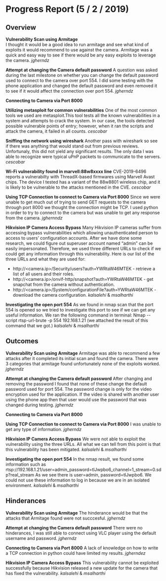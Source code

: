 # Progress Report (5 / 2 / 2019)
## Overview
**Vulnerability Scan using Armitage**  
I thought it would be a good idea to run armitage and see what kind of exploits it would recommend to use against the camera. Armitage was a quick and easy way to see if there would be any easy exploits to leverage the camera. _jgherndz_


**Attempt at changing the Camera default password**
A question was asked during the last milestone on whether you can change the default password used to connect to the camera over port 554. I did some testing with the phone application and changed the default password and even removed it to see if it would affect the connection over port 554. _jgherndz_

**Connecting to Camera via Port 8000**

**Utilizing metasploit for common vulnerabilities**
One of the most common tools we used are metasploit.This tool tests all the known vulnerabilities in a system and attempts to crack the system. In our case, the tools detected possible vulnerable points of entry; however, when it ran the scripts and attack the camera, it failed in all counts. _cescobar_

**Sniffing the network using wireshark** Another pass with wireshark so see if there was anything that would stand out from previous reviews. Unfortunaly, this did not yield any significant results. The only data I was able to recognize were typical uPnP packets to communicate to the servers. _cescobar_

**Wi-Fi vulnerability found in marvell:88w8xxxx line** CVE-2019-6496 reports a vulnerabilty with ThreadX-based firmwares using Marvell Avast chips. The device I tested has a variant of the 88w8801 wireless chip, and it is likely to be vulnerable to the attacks mentioned in the CVE. _cescobar_


**Using TCP Connection to connect to Camera via Port 8000**
Since we were unable to get much out of trying to send GET requests to the camera through port 8000 we thought the connection might be TCP. I used python in order to try to connect to the camera but was unable to get any response from the camera. _jghernndz_

**Hikvision IP Camera Access Bypass**
Many Hikvision IP cameras suffer from accessing bypass vulnerabilities which allowing unauthenticated person to access to users’ configuration accounts. After we have done some research, we could figure out superuser account named “admin” can be easily impersonated. Therefore, we used three different URLs to check if we could get any information through this vulnerability. Here is our list of the three URLs and what they are used for:
*  http://<camera.ip>/Security/users?auth=YWRtaW46MTEK - retrieve a list of all users and their roles.
*  http://<camera.ip>/onvif-http/snapshot?auth=YWRtaW46MTEK - get snapchat from the camera without authentication.
*  http://<camera.ip>/System/configurationFile?auth=YWRtaW46MTEK - download the camera configuration. _kalsalehi_ & _msalharthi_

**Investigating the open port 554**
As we found in nmap scan that the port 554 is opened so we tried to investigate this port to see if we can get any useful information. We ran the following command in terminal: Nmap --script rtsp-url-brute -p 554 192.168.1.21 (we attached the result of this command that we got.) _kalsalehi_ & _msalharthi_

## Outcomes
**Vulnerability Scan using Armitage**
Armitage was able to recommend a few attacks after it completed its initial scan and found the camera. There were 3 categories that armitage found unfortunately none of the exploits worked. _jgherndz_

**Attempt at changing the Camera default password**
After changing and removing the password I found that none of these change the default password used for port 554. The password change is only for the video encryption used for the application. If the video is shared with another user using the phone app then that user would use the password that was changed during testing. _jgherndz_

**Connecting to Camera via Port 8000**



**Using TCP Connection to connect to Camera via Port 8000**
I was unable to get any type of information. _jgherndz_

**Hikvision IP Camera Access Bypass**
We were not able to exploit the vulnerability using the three URLs. All what we can tell from this point is that this vulnerability has been mitigated. _kalsalehi_ & _msalharthi_

**Investigating the open port 554**
In the nmap result, we found some information such as rtsp://192.168.1.21/user=admin_password=tlJwpbo6_channel=1_stream=0.sdp?real_stream As we see there is user=admin, password=tlJwpbo6. We could not use these information to log in because we are in an isolated environment. _kalsalehi_ & _msalharthi_

## Hinderances
**Vulnerability Scan using Armitage**
The hinderance would be that the attacks that Armitage found were not succcesful. _jgherndz_
  
**Attempt at changing the Camera default password**
There were no hinderances, I was still able to connect using VLC player using the default username and password. _jgherndz_

**Connecting to Camera via Port 8000**
A lack of knowledge on how to write a TCP connection in python could have limited my results. _jgherndez_

**Hikvision IP Camera Access Bypass**
This vulnerability cannot be exploited successfully because Hikvision released a new update for the camera that has fixed the vulnerability.   _kalsalehi_ & _msalharthi_
